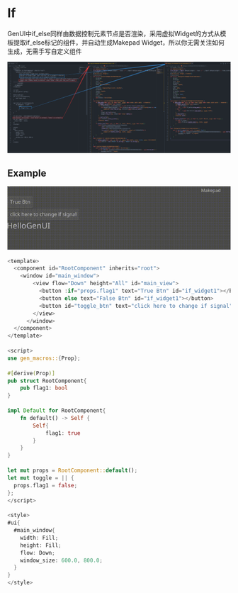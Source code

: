 # If

GenUI中if_else同样由数据控制元素节点是否渲染，采用虚拟Widget的方式从模板提取if_else标记的组件，并自动生成Makepad Widget，所以你无需关注如何生成，无需手写自定义组件

![alt text](../../../static/gen/tutorials/if.jpg)

## Example

![alt text](../../../static/gen/tutorials/if.gif)

```rust
<template>
  <component id="RootComponent" inherits="root">
    <window id="main_window">
        <view flow="Down" height="All" id="main_view">
          <button :if="props.flag1" text="True Btn" id="if_widget1"></button>
          <button else text="False Btn" id="if_widget1"></button>
          <button id="toggle_btn" text="click here to change if signal" @clicked="toggle"></button>
        </view>
      </window>
  </component>
</template>

<script>
use gen_macros::{Prop};

#[derive(Prop)]
pub struct RootComponent{
    pub flag1: bool
}

impl Default for RootComponent{
    fn default() -> Self {
        Self{
            flag1: true
        }
    }
}

let mut props = RootComponent::default();
let mut toggle = || {
  props.flag1 = false;
};
</script>

<style>
#ui{
  #main_window{
    width: Fill;
    height: Fill;
    flow: Down;
    window_size: 600.0, 800.0;
  }
}
</style>
```